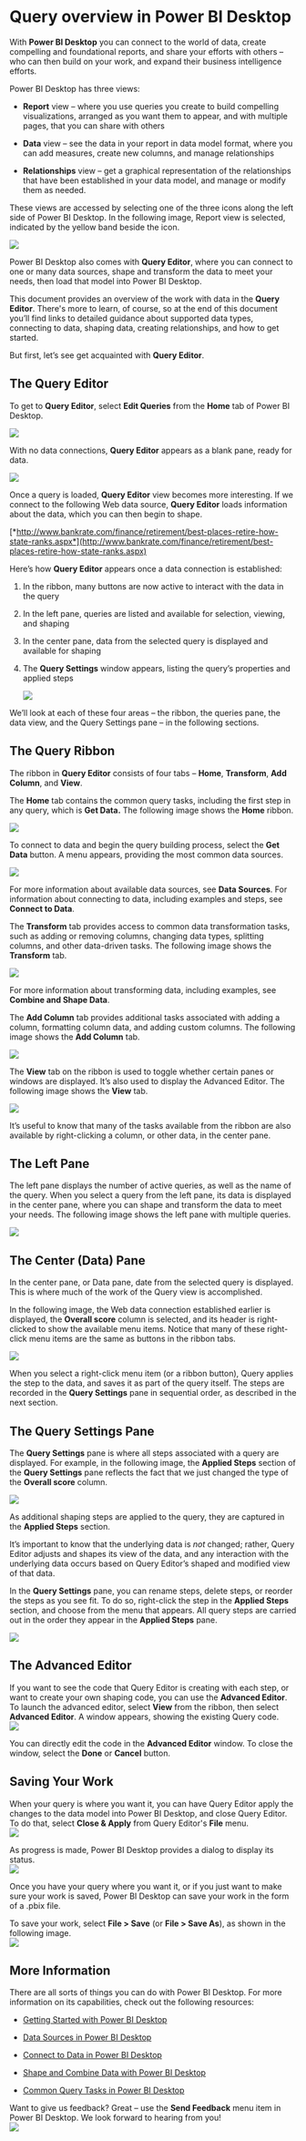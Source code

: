 ﻿<properties
   pageTitle="Query overview in Power BI Desktop"
   description="Query overview in Power BI Desktop"
   services="powerbi"
   documentationCenter=""
   authors="davidiseminger"
   manager="mblythe"
   backup=""
   editor=""
   tags=""
   qualityFocus="no"
   qualityDate=""/>

<tags
   ms.service="powerbi"
   ms.devlang="NA"
   ms.topic="article"
   ms.tgt_pltfrm="NA"
   ms.workload="powerbi"
   ms.date="11/10/2016"
   ms.author="davidi"/>

# Query overview in Power BI Desktop  

With **Power BI Desktop** you can connect to the world of data, create compelling and foundational reports, and share your efforts with others – who can then build on your work, and expand their business intelligence efforts.

Power BI Desktop has three views:

-   **Report** view – where you use queries you create to build compelling visualizations, arranged as you want them to appear, and with multiple pages, that you can share with others

-   **Data** view – see the data in your report in data model format, where you can add measures, create new columns, and manage relationships

-   **Relationships** view – get a graphical representation of the relationships that have been established in your data model, and manage or modify them as needed.

These views are accessed by selecting one of the three icons along the left side of Power BI Desktop. In the following image, Report view is selected, indicated by the yellow band beside the icon.  

![](media/powerbi-desktop-query-overview/QueryOverview_ViewIcons.png)

Power BI Desktop also comes with **Query Editor**, where you can connect to one or many data sources, shape and transform the data to meet your needs, then load that model into Power BI Desktop.

This document provides an overview of the work with data in the **Query Editor**. There's more to learn, of course, so at the end of this document you’ll find links to detailed guidance about supported data types, connecting to data, shaping data, creating relationships, and how to get started.

But first, let’s see get acquainted with **Query Editor**.

## The Query Editor  
To get to **Query Editor**, select **Edit Queries** from the **Home** tab of Power BI Desktop.  

![](media/powerbi-desktop-query-overview/QueryOverview_QueryView.png)

With no data connections, **Query Editor** appears as a blank pane, ready for data.  

![](media/powerbi-desktop-query-overview/QueryOverview_BlankPane.png)

Once a query is loaded, **Query Editor** view becomes more interesting. If we connect to the following Web data source, **Query Editor** loads information about the data, which you can then begin to shape.

[*http://www.bankrate.com/finance/retirement/best-places-retire-how-state-ranks.aspx*](http://www.bankrate.com/finance/retirement/best-places-retire-how-state-ranks.aspx)

Here’s how **Query Editor** appears once a data connection is established:

1.  In the ribbon, many buttons are now active to interact with the data in the query

2.  In the left pane, queries are listed and available for selection, viewing, and shaping

3.  In the center pane, data from the selected query is displayed and available for shaping

4.  The **Query Settings** window appears, listing the query’s properties and applied steps  

    ![](media/powerbi-desktop-query-overview/QueryOverview_WithDataConnection.png)

We’ll look at each of these four areas – the ribbon, the queries pane, the data view, and the Query Settings pane – in the following sections.

## The Query Ribbon  
The ribbon in **Query Editor** consists of four tabs – **Home**, **Transform**, **Add Column**, and **View**.

The **Home** tab contains the common query tasks, including the first step in any query, which is **Get Data.** The following image shows the **Home** ribbon.  

![](media/powerbi-desktop-query-overview/QueryOverview_Ribbon.png)

To connect to data and begin the query building process, select the **Get Data** button. A menu appears, providing the most common data sources.  

![](media/powerbi-desktop-query-overview/QueryOverview_GetDataMenu.png)

For more information about available data sources, see **Data Sources**. For information about connecting to data, including examples and steps, see **Connect to Data**.

The **Transform** tab provides access to common data transformation tasks, such as adding or removing columns, changing data types, splitting columns, and other data-driven tasks. The following image shows the **Transform** tab.  

![](media/powerbi-desktop-query-overview/QueryOverview_TransformRibbon.png)

For more information about transforming data, including examples, see **Combine and Shape Data**.

The **Add Column** tab provides additional tasks associated with adding a column, formatting column data, and adding custom columns. The following image shows the **Add Column** tab.  

![](media/powerbi-desktop-query-overview/QueryOverview_AddColumnRibbon.png)

The **View** tab on the ribbon is used to toggle whether certain panes or windows are displayed. It’s also used to display the Advanced Editor. The following image shows the **View** tab.  

![](media/powerbi-desktop-query-overview/QueryOverview_ViewRibbon.png)

It’s useful to know that many of the tasks available from the ribbon are also available by right-clicking a column, or other data, in the center pane.

## The Left Pane  
The left pane displays the number of active queries, as well as the name of the query. When you select a query from the left pane, its data is displayed in the center pane, where you can shape and transform the data to meet your needs. The following image shows the left pane with multiple queries.  

![](media/powerbi-desktop-query-overview/QueryOverview_TheLeftPane.png)

## The Center (Data) Pane  
In the center pane, or Data pane, date from the selected query is displayed. This is where much of the work of the Query view is accomplished.

In the following image, the Web data connection established earlier is displayed, the **Overall score** column is selected, and its header is right-clicked to show the available menu items. Notice that many of these right-click menu items are the same as buttons in the ribbon tabs.  

![](media/powerbi-desktop-query-overview/QueryOverview_TheCenterPane.png)

When you select a right-click menu item (or a ribbon button), Query applies the step to the data, and saves it as part of the query itself. The steps are recorded in the **Query Settings** pane in sequential order, as described in the next section.  

## The Query Settings Pane  
The **Query Settings** pane is where all steps associated with a query are displayed. For example, in the following image, the **Applied Steps** section of the **Query Settings** pane reflects the fact that we just changed the type of the **Overall score** column.

![](media/powerbi-desktop-query-overview/QueryOverview_QuerySettingsPane.png)

As additional shaping steps are applied to the query, they are captured in the **Applied Steps** section.

It’s important to know that the underlying data is *not* changed; rather, Query Editor adjusts and shapes its view of the data, and any interaction with the underlying data occurs based on Query Editor’s shaped and modified view of that data.

In the **Query Settings** pane, you can rename steps, delete steps, or reorder the steps as you see fit. To do so, right-click the step in the **Applied Steps** section, and choose from the menu that appears. All query steps are carried out in the order they appear in the **Applied Steps** pane.

![](media/powerbi-desktop-query-overview/QueryOverview_QuerySettings_Rename.png)

## The Advanced Editor  
If you want to see the code that Query Editor is creating with each step, or want to create your own shaping code, you can use the **Advanced Editor**. To launch the advanced editor, select **View** from the ribbon, then select **Advanced Editor**. A window appears, showing the existing Query code.  
![](media/powerbi-desktop-query-overview/QueryOverview_AdvancedEditor.png)

You can directly edit the code in the **Advanced Editor** window. To close the window, select the **Done** or **Cancel** button.  

## Saving Your Work  
When your query is where you want it, you can have Query Editor apply the changes to the data model into Power BI Desktop, and close Query Editor. To do that, select **Close & Apply** from Query Editor's **File** menu.  
![](media/powerbi-desktop-query-overview/QueryOverview_CloseNLoad.png)

As progress is made, Power BI Desktop provides a dialog to display its status.  
![](media/powerbi-desktop-query-overview/QueryOverview_Loading.png)

Once you have your query where you want it, or if you just want to make sure your work is saved, Power BI Desktop can save your work in the form of a .pbix file.

To save your work, select **File \> Save** (or **File \> Save As**), as shown in the following image.  
![](media/powerbi-desktop-query-overview/QueryOverview_SaveWork.png)

## More Information  
There are all sorts of things you can do with Power BI Desktop. For more information on its capabilities, check out the following resources:

-   [Getting Started with Power BI Desktop](powerbi-desktop-getting-started.md)

-   [Data Sources in Power BI Desktop](powerbi-desktop-data-sources.md)

-   [Connect to Data in Power BI Desktop](powerbi-desktop-connect-to-data.md)

-   [Shape and Combine Data with Power BI Desktop](powerbi-desktop-shape-and-combine-data.md)

-   [Common Query Tasks in Power BI Desktop](powerbi-desktop-common-query-tasks.md)   



Want to give us feedback? Great – use the **Send Feedback** menu item in Power BI Desktop. We look forward to hearing from you!  
![](media/powerbi-desktop-query-overview/SendFeedback.png)  
